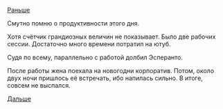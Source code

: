 [Раньше](2018.12.19.md)

Смутно помню о продуктивности этого дня.

Хотя счётчик грандиозных величин не показывает. Было две рабочих сессии. Достаточно много времени потратил на ютуб.

Судя по всему, параллельно с работой долбил Эсперанто.

После работы жена поехала на новогодни корпоратив. Потом, около двух ночи пришлось её встречать, ибо напилась сильно. В итоге, совсем не выспался.

[Дальше](2018.12.21.md)